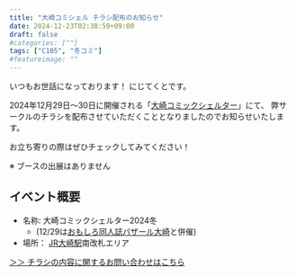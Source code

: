 ```yaml
---
title: "大崎コミシェル チラシ配布のお知らせ"
date: 2024-12-23T02:38:59+09:00
draft: false
#categories: [""]
tags: ["C105", "冬コミ"]
#featureimage: ""
---
```


いつもお世話になっております！ にじてくとです。

2024年12月29日〜30日に開催される「[大崎コミックシェルター](https://comishel.osaki.style/)」にて、
弊サークルのチラシを配布させていただくこととなりましたのでお知らせいたします。

お立ち寄りの際はぜひチェックしてみてください！

※ ブースの出展はありません

## イベント概要

- 名称: 大崎コミックシェルター2024冬 
  - (12/29は[おもしろ同人誌バザール大崎](https://hanmoto1.wixsite.com/omobazapetit)と併催)
- 場所： [JR大崎駅](https://www.jreast.co.jp/estation/stations/319.html)南改札エリア


[＞＞ チラシの内容に関するお問い合わせはこちら](https://tayori.com/form/77947e5dc4b5f590517b0cc3ed6038aeed5ddb1f)
